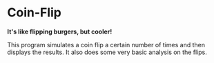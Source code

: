 # Coin-Flip

<b> It's like flipping burgers, but cooler! </b>

This program simulates a coin flip a certain number of times and then displays the results. It also does some very basic analysis on the flips.
